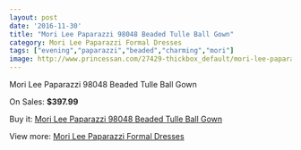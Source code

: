 ```yaml
---
layout: post
date: '2016-11-30'
title: "Mori Lee Paparazzi 98048 Beaded Tulle Ball Gown"
category: Mori Lee Paparazzi Formal Dresses
tags: ["evening","paparazzi","beaded","charming","mori"]
image: http://www.princessan.com/27429-thickbox_default/mori-lee-paparazzi-98048-beaded-tulle-ball-gown.jpg
---
```

Mori Lee Paparazzi 98048 Beaded Tulle Ball Gown

On Sales: **$397.99**
<a href="https://www.princessan.com/en/12532-mori-lee-paparazzi-98048-beaded-tulle-ball-gown.html"><amp-img layout="responsive" width="600" height="600" src="//www.princessan.com/27429-thickbox_default/mori-lee-paparazzi-98048-beaded-tulle-ball-gown.jpg" alt="Mori Lee Paparazzi 98048 Beaded Tulle Ball Gown 0" /></a>
<a href="https://www.princessan.com/en/12532-mori-lee-paparazzi-98048-beaded-tulle-ball-gown.html"><amp-img layout="responsive" width="600" height="600" src="//www.princessan.com/27430-thickbox_default/mori-lee-paparazzi-98048-beaded-tulle-ball-gown.jpg" alt="Mori Lee Paparazzi 98048 Beaded Tulle Ball Gown 1" /></a>
<a href="https://www.princessan.com/en/12532-mori-lee-paparazzi-98048-beaded-tulle-ball-gown.html"><amp-img layout="responsive" width="600" height="600" src="//www.princessan.com/27431-thickbox_default/mori-lee-paparazzi-98048-beaded-tulle-ball-gown.jpg" alt="Mori Lee Paparazzi 98048 Beaded Tulle Ball Gown 2" /></a>
<a href="https://www.princessan.com/en/12532-mori-lee-paparazzi-98048-beaded-tulle-ball-gown.html"><amp-img layout="responsive" width="600" height="600" src="//www.princessan.com/27432-thickbox_default/mori-lee-paparazzi-98048-beaded-tulle-ball-gown.jpg" alt="Mori Lee Paparazzi 98048 Beaded Tulle Ball Gown 3" /></a>

Buy it: [Mori Lee Paparazzi 98048 Beaded Tulle Ball Gown](https://www.princessan.com/en/12532-mori-lee-paparazzi-98048-beaded-tulle-ball-gown.html "Mori Lee Paparazzi 98048 Beaded Tulle Ball Gown")

View more: [Mori Lee Paparazzi Formal Dresses](https://www.princessan.com/en/91- "Mori Lee Paparazzi Formal Dresses")